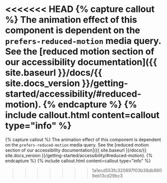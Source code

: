 <<<<<<< HEAD
{% capture callout %}
The animation effect of this component is dependent on the `prefers-reduced-motion` media query. See the [reduced motion section of our accessibility documentation]({{ site.baseurl }}/docs/{{ site.docs_version }}/getting-started/accessibility/#reduced-motion).
{% endcapture %}
{% include callout.html content=callout type="info" %}
=======
{% capture callout %}
The animation effect of this component is dependent on the `prefers-reduced-motion` media query. See the [reduced motion section of our accessibility documentation]({{ site.baseurl }}/docs/{{ site.docs_version }}/getting-started/accessibility/#reduced-motion).
{% endcapture %}
{% include callout.html content=callout type="info" %}
>>>>>>> 1a1ecd553fc320897f03b38db9609eb13cd29bc3
